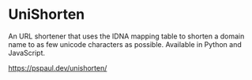 # UniShorten
An URL shortener that uses the IDNA mapping table to shorten a domain name to as few unicode characters as possible.
Available in Python and JavaScript.

https://pspaul.dev/unishorten/
